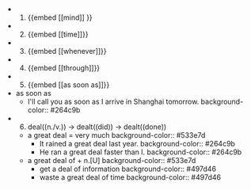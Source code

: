 -
  1. {{embed [[mind]] }}
-
  2. {{embed [[time]]}}
-
  3. {{embed [[whenever]]}}
-
  4. {{embed [[through]]}}
-
  5. {{embed [[as soon as]]}}
- as soon as
	- I'll call you as soon as I arrive in Shanghai tomorrow.
	  background-color:: #264c9b
-
  6. deal((n./v.)) -> dealt((did)) -> dealt((done))
	- a great deal = very much
	  background-color:: #533e7d
		- It rained a great deal last year.
		  background-color:: #264c9b
		- He ran a great deal faster than I.
		  background-color:: #264c9b
	- a great deal of + n.[U]
	  background-color:: #533e7d
		- get a deal of information
		  background-color:: #497d46
		- waste a great deal of time
		  background-color:: #497d46